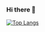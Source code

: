 ### Hi there 👋

[![Top Langs](https://github-readme-stats.vercel.app/api/top-langs/?username=Bestoa)](https://github.com/anuraghazra/github-readme-stats)

<!--
**Bestoa/Bestoa** is a ✨ _special_ ✨ repository because its `README.md` (this file) appears on your GitHub profile.

Here are some ideas to get you started:

- 🔭 I’m currently working on ...
- 🌱 I’m currently learning ...
- 👯 I’m looking to collaborate on ...
- 🤔 I’m looking for help with ...
- 💬 Ask me about ...
- 📫 How to reach me: ...
- 😄 Pronouns: ...
- ⚡ Fun fact: ...
-->
